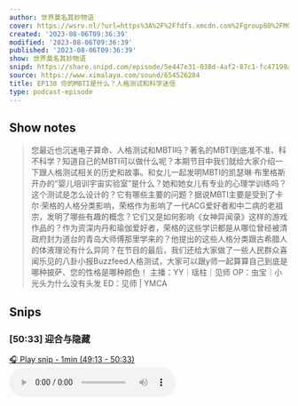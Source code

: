 ```yaml
---
author: 世界莫名其妙物语
cover: https://wsrv.nl/?url=https%3A%2F%2Ffdfs.xmcdn.com%2Fgroup80%2FM04%2F25%2FFB%2FwKgPDF7VMyyQ8jrIAAfPr9Mh90g706.png&w=200&h=200
created: '2023-08-06T09:36:39'
modified: '2023-08-06T09:36:39'
published: '2023-08-06T09:36:39'
show: 世界莫名其妙物语
snipd: https://share.snipd.com/episode/5e447e31-038d-4af2-87c1-fc47199a3a9c
source: https://www.ximalaya.com/sound/654526284
title: EP130 你的MBTI是什么？人格测试和科学迷信
type: podcast-episode
---
```



## Show notes
> 您最近也沉迷电子算命、人格测试和MBTI吗？著名的MBTI到底准不准、科不科学？知道自己的MBTI可以做什么呢？本期节目中我们就给大家介绍一下跟人格测试相关的历史和故事。和女儿一起发明MBTI的凯瑟琳·布里格斯开办的“婴儿培训宇宙实验室”是什么？她和她女儿有专业的心理学训练吗？这个测试是怎么设计的？它有哪些主要的问题？据说MBTI主要是受到了卡尔·荣格的人格分类影响，荣格作为影响了一代ACG爱好者和中二病的老祖宗，发明了哪些有趣的概念？它们又是如何影响《女神异闻录》这样的游戏作品的？作为资深内丹和瑜伽爱好者，荣格的这些学识都是从哪位曾经被清政府封为道台的青岛大师傅那里学来的？他提出的这些人格分类跟古希腊人的体液理论有什么异同？在节目的最后，我们还给大家做了一些人民群众喜闻乐见的八卦小报Buzzfeed人格测试，大家可以跟y师一起算算自己到底是哪种披萨、您的性格是哪种颜色！
> 主播：YY｜瑶柱｜见师
> OP：虫宝｜小光头为什么没有头发
> ED：见师 | YMCA

## Snips
### [50:33] 迎合与隐藏
[🎧 Play snip - 1min️ (49:13 - 50:33)](https://share.snipd.com/snip/be047b13-b29b-42ef-9830-bd14c2a18987)
<audio controls> <source src="https://tk.wavpub.com/WPDL_JhWHKXMMhhBZEqMwFXUtgMrBQzNzFcktwzsezvEUjtqkmnVYqhycERKbtZ-fe.m4a#t=49:13,50:33"> </audio>
